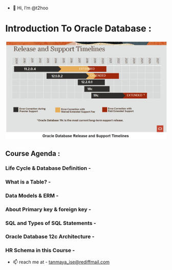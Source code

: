 - 👋 Hi, I’m @t2hoo


# Introduction To Oracle Database :

![Support](https://github.com/t2hoo/oracle/blob/2e349b66928ecb596f2d4c3d686e1856ed68464d/img/19c_timelines.jpg)

## Course Agenda : 
### Life Cycle & Database Definition -
### What is a Table? -
### Data Models & ERM - 
### About Primary key & foreign key - 
### SQL and Types of SQL Statements -
### Oracle Database 12c Architecture -
### HR Schema in this Course -



- 📫 reach me at - tanmaya_ise@rediffmail.com

